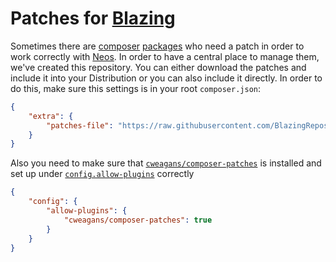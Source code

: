 # Patches for [Blazing]

Sometimes there are [composer] [packages] who need a patch in order to work correctly with [Neos]. In order to have a
central place to manage them, we've created this repository. You can either download the patches and include it into
your Distribution or you can also include it directly. In order to do this, make sure this settings is in your root
`composer.json`:

```json
{
    "extra": {
        "patches-file": "https://raw.githubusercontent.com/BlazingRepos/Patches/main/patches.json"
    }
}
```

Also you need to make sure that [`cweagans/composer-patches`] is installed and set up under [`config.allow-plugins`]
correctly

```json
{
    "config": {
        "allow-plugins": {
            "cweagans/composer-patches": true
        }
    }
}
```

[blazing]: https://blazing.at
[neos]: https://neos.io
[composer]: https://getcomposer.org
[packages]: https://packagist.org
[`cweagans/composer-patches`]: https://packagist.org/packages/cweagans/composer-patches
[`config.allow-plugins`]: https://getcomposer.org/doc/06-config.md#allow-plugins
